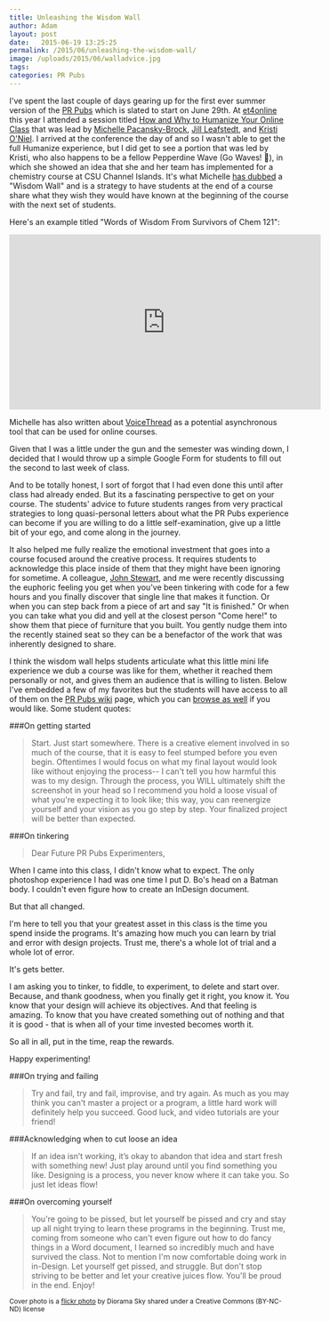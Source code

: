 ```yaml
---
title: Unleashing the Wisdom Wall
author: Adam
layout: post
date:   2015-06-19 13:25:25
permalink: /2015/06/unleashing-the-wisdom-wall/
image: /uploads/2015/06/walladvice.jpg
tags:
categories: PR Pubs
---
```

I've spent the last couple of days gearing up for the first ever summer version of the [PR Pubs][9] which is slated to start on June 29th. At [et4online][2] this year I attended a session titled [How and Why to Humanize Your Online Class][3] that was lead by [Michelle Pacansky-Brock][4], [Jill Leafstedt][5], and [Kristi O'Niel][6]. I arrived at the conference the day of and so I wasn't able to get the full Humanize experience, but I did get to see a portion that was led by Kristi, who also happens to be a fellow Pepperdine Wave (Go Waves! :ocean:), in which she showed an idea that she and her team has implemented for a chemistry course at CSU Channel Islands. It's what Michelle [has dubbed][10] a "Wisdom Wall" and is a strategy to have students at the end of a course share what they wish they would have known at the beginning of the course with the next set of students.

Here's an example titled "Words of Wisdom From Survivors of Chem 121":

<iframe width="560" height="315" src="https://www.youtube.com/embed/QBWQPr47MYQ" frameborder="0" allowfullscreen></iframe>

Michelle has also written about [VoiceThread][8] as a potential asynchronous tool that can be used for online courses.

Given that I was a little under the gun and the semester was winding down, I decided that I would throw up a simple Google Form for students to fill out the second to last week of class.

And to be totally honest, I sort of forgot that I had even done this until after class had already ended. But its a fascinating perspective to get on your course. The students' advice to future students ranges from very practical strategies to long quasi-personal letters about what the PR Pubs experience can become if you are willing to do a little self-examination, give up a little bit of your ego, and come along in the journey.

It also helped me fully realize the emotional investment that goes into a course focused around the creative process. It requires students to acknowledge this place inside of them that they might have been ignoring for sometime. A colleague, [John Stewart][7], and me were recently discussing the euphoric feeling you get when you've been tinkering with code for a few hours and you finally discover that single line that makes it function. Or when you can step back from a piece of art and say "It is finished." Or when you can take what you did and yell at the closest person "Come here!" to show them that piece of furniture that you built. You gently nudge them into the recently stained seat so they can be a benefactor of the work that was inherently designed to share.

I think the wisdom wall helps students articulate what this little mini life experience we dub a course was like for them, whether it reached them personally or not, and gives them an audience that is willing to listen. Below I've embedded a few of my favorites but the students will have access to all of them on the [PR Pubs wiki][11] page, which you can [browse as well][12] if you would like. Some student quotes:

###On getting started

>Start. Just start somewhere. There is a creative element involved in so much of the course, that it is easy to feel stumped before you even begin. Oftentimes I would focus on what my final layout would look like without enjoying the process-- I can't tell you how harmful this was to my design. Through the process, you WILL ultimately shift the screenshot in your head so I recommend you hold a loose visual of what you're expecting it to look like; this way, you can reenergize yourself and your vision as you go step by step. Your finalized project will be better than expected.

###On tinkering

>Dear Future PR Pubs Experimenters,
>
When I came into this class, I didn't know what to expect. The only photoshop experience I had was one time I put D. Bo's head on a Batman body. I couldn't even figure how to create an InDesign document.
>
But that all changed.
>
I'm here to tell you that your greatest asset in this class is the time you spend inside the programs. It's amazing how much you can learn by trial and error with design projects. Trust me, there's a whole lot of trial and a whole lot of error.
>
It's gets better.
>
I am asking you to tinker, to fiddle, to experiment, to delete and start over. Because, and thank goodness, when you finally get it right, you know it. You know that your design will achieve its objectives. And that feeling is amazing. To know that you have created something out of nothing and that it is good - that is when all of your time invested becomes worth it.
>
So all in all, put in the time, reap the rewards.
>
Happy experimenting!

###On trying and failing


>Try and fail, try and fail, improvise, and try again. As much as you may think you can't master a project or a program, a little hard work will definitely help you succeed. Good luck, and video tutorials are your friend!

###Acknowledging when to cut loose an idea

>If an idea isn’t working, it’s okay to abandon that idea and start fresh with something new! Just play around until you find something you like. Designing is a process, you never know where it can take you. So just let ideas flow!

###On overcoming yourself

>You're going to be pissed, but let yourself be pissed and cry and stay up all night trying to learn these programs in the beginning. Trust me, coming from someone who can't even figure out how to do fancy things in a Word document, I learned so incredibly much and have survived the class. Not to mention I'm now comfortable doing work in in-Design. Let yourself get pissed, and struggle. But don't stop striving to be better and let your creative juices flow. You'll be proud in the end. Enjoy!


<small>Cover photo is a [flickr photo][1] by Diorama Sky  shared under a Creative Commons (BY-NC-ND) license</small>

[1]: http://flickr.com/photos/diorama_sky/4604014351
[2]: http://olc.onlinelearningconsortium.org/conference/2015/et4online/welcome
[3]: http://olc.onlinelearningconsortium.org/conference/2015/et4online/how-and-why-humanize-your-online-class
[4]: https://twitter.com/brocansky
[5]: https://twitter.com/JLeafstedt
[6]: https://twitter.com/Kristi_ONeil
[7]: https://twitter.com/jstew511
[8]: https://voicethread.com
[9]: http://prpubs.us
[10]: http://www.teachingwithoutwalls.com/2013/10/believing-in-students-what-technology.html
[11]: http://prpubs.us/wiki/Main_Page
[12]: http://prpubs.us/wiki/Wisdom_from_Former_PR_Pubs_Students
